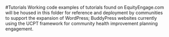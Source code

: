 #Tutorials
Working code examples of tutorials found on EquityEngage.com will be housed in this folder for reference and deployment by communities to support the expansion of WordPress; BuddyPress websites currently using the UCPT framework for community health improvement planning engagement.
